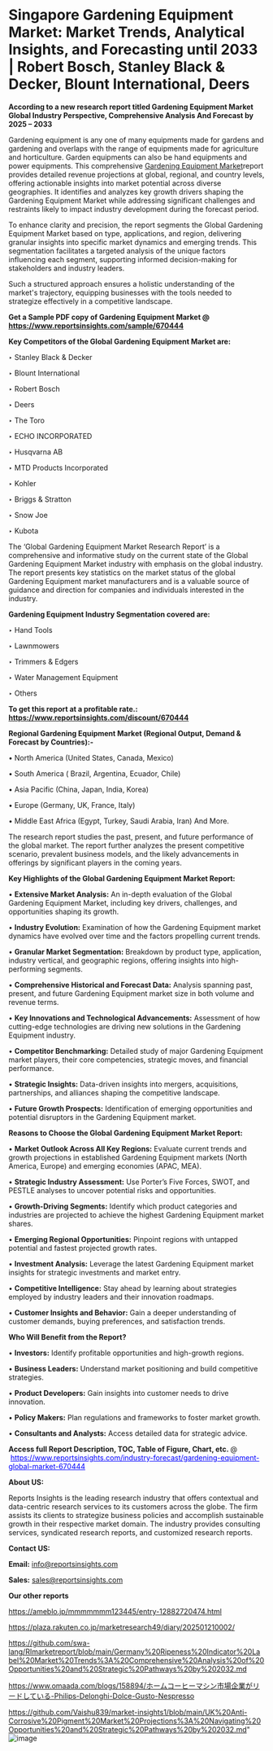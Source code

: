 # Singapore Gardening Equipment Market: Market Trends, Analytical Insights, and Forecasting until 2033 | Robert Bosch, Stanley Black & Decker, Blount International, Deers

<strong>According to a new research report titled Gardening Equipment Market Global Industry Perspective, Comprehensive Analysis And Forecast by 2025 – 2033</strong>

Gardening equipment is any one of many equipments made for gardens and gardening and overlaps with the range of equipments made for agriculture and horticulture. Garden equipments can also be hand equipments and power equipments. This comprehensive <a href=https://www.reportsinsights.com/sample/670444>Gardening Equipment Market</a>report provides detailed revenue projections at global, regional, and country levels, offering actionable insights into market potential across diverse geographies. It identifies and analyzes key growth drivers shaping the Gardening Equipment Market while addressing significant challenges and restraints likely to impact industry development during the forecast period.

To enhance clarity and precision, the report segments the Global Gardening Equipment Market based on type, applications, and region, delivering granular insights into specific market dynamics and emerging trends. This segmentation facilitates a targeted analysis of the unique factors influencing each segment, supporting informed decision-making for stakeholders and industry leaders.

Such a structured approach ensures a holistic understanding of the market's trajectory, equipping businesses with the tools needed to strategize effectively in a competitive landscape.

<strong>Get a Sample PDF copy of Gardening Equipment Market </strong><strong>@<a href=https://www.reportsinsights.com/sample/670444 style=color:#0000ff;> https://www.reportsinsights.com/sample/670444</a></strong></font>

<strong>Key Competitors of the Global Gardening Equipment Market are:</strong>

‣ Stanley Black & Decker

‣ Blount International

‣ Robert Bosch

‣ Deers

‣ The Toro

‣ ECHO INCORPORATED

‣ Husqvarna AB

‣ MTD Products Incorporated

‣ Kohler

‣ Briggs & Stratton

‣ Snow Joe

‣ Kubota

The ‘Global Gardening Equipment Market Research Report’ is a comprehensive and informative study on the current state of the Global Gardening Equipment Market industry with emphasis on the global industry. The report presents key statistics on the market status of the global Gardening Equipment market manufacturers and is a valuable source of guidance and direction for companies and individuals interested in the industry.

<strong>Gardening Equipment Industry Segmentation covered are:</strong>

‣ Hand Tools

‣ Lawnmowers

‣ Trimmers & Edgers

‣ Water Management Equipment

‣ Others

<strong>To get this report at a profitable rate.: <a href=https://www.reportsinsights.com/discount/670444 style=color:#0000ff;>https://www.reportsinsights.com/discount/670444</a></strong></font>

<strong>Regional Gardening Equipment Market (Regional Output, Demand &amp; Forecast by Countries):-</strong>

• North America (United States, Canada, Mexico)

• South America ( Brazil, Argentina, Ecuador, Chile)

• Asia Pacific (China, Japan, India, Korea)

• Europe (Germany, UK, France, Italy)

• Middle East Africa (Egypt, Turkey, Saudi Arabia, Iran) And More.

The research report studies the past, present, and future performance of the global market. The report further analyzes the present competitive scenario, prevalent business models, and the likely advancements in offerings by significant players in the coming years.

<strong>Key Highlights of the Global Gardening Equipment Market Report:</strong>

• <strong>Extensive Market Analysis:</strong> An in-depth evaluation of the Global Gardening Equipment Market, including key drivers, challenges, and opportunities shaping its growth.

• <strong>Industry Evolution:</strong> Examination of how the Gardening Equipment market dynamics have evolved over time and the factors propelling current trends.

• <strong>Granular Market Segmentation:</strong> Breakdown by product type, application, industry vertical, and geographic regions, offering insights into high-performing segments.

• <strong>Comprehensive Historical and Forecast Data:</strong> Analysis spanning past, present, and future Gardening Equipment market size in both volume and revenue terms.

• <strong>Key Innovations and Technological Advancements:</strong> Assessment of how cutting-edge technologies are driving new solutions in the Gardening Equipment industry.

• <strong>Competitor Benchmarking:</strong> Detailed study of major Gardening Equipment market players, their core competencies, strategic moves, and financial performance.

• <strong>Strategic Insights:</strong> Data-driven insights into mergers, acquisitions, partnerships, and alliances shaping the competitive landscape.

• <strong>Future Growth Prospects:</strong> Identification of emerging opportunities and potential disruptors in the Gardening Equipment market.

<strong>Reasons to Choose the Global Gardening Equipment Market Report:</strong>

• <strong>Market Outlook Across All Key Regions:</strong> Evaluate current trends and growth projections in established Gardening Equipment markets (North America, Europe) and emerging economies (APAC, MEA).

• <strong>Strategic Industry Assessment:</strong> Use Porter’s Five Forces, SWOT, and PESTLE analyses to uncover potential risks and opportunities.

• <strong>Growth-Driving Segments:</strong> Identify which product categories and industries are projected to achieve the highest Gardening Equipment market shares.

• <strong>Emerging Regional Opportunities:</strong> Pinpoint regions with untapped potential and fastest projected growth rates.

• <strong>Investment Analysis:</strong> Leverage the latest Gardening Equipment market insights for strategic investments and market entry.

• <strong>Competitive Intelligence:</strong> Stay ahead by learning about strategies employed by industry leaders and their innovation roadmaps.

• <strong>Customer Insights and Behavior:</strong> Gain a deeper understanding of customer demands, buying preferences, and satisfaction trends.

<strong>Who Will Benefit from the Report?</strong>

• <strong>Investors:</strong> Identify profitable opportunities and high-growth regions.

• <strong>Business Leaders:</strong> Understand market positioning and build competitive strategies.

• <strong>Product Developers:</strong> Gain insights into customer needs to drive innovation.

• <strong>Policy Makers:</strong> Plan regulations and frameworks to foster market growth.

• <strong>Consultants and Analysts:</strong> Access detailed data for strategic advice.
</ul>
<strong>Access full Report Description, TOC, Table of Figure, Chart, etc. </strong>@  <a href=https://www.reportsinsights.com/industry-forecast/gardening-equipment-global-market-670444 style=color:#0000ff;>https://www.reportsinsights.com/industry-forecast/gardening-equipment-global-market-670444</a></font>

<strong><strong>About US</strong>:</strong>

Reports Insights is the leading research industry that offers contextual and data-centric research services to its customers across the globe. The firm assists its clients to strategize business policies and accomplish sustainable growth in their respective market domain. The industry provides consulting services, syndicated research reports, and customized research reports.

<strong>Contact US:</strong>

<p class=""""><b>Email:</b> <a href=mailto:info@reportsinsights.com>info@reportsinsights.com</a></p>
<p class=""""><b>Sales:</b> <a href=mailto:sales@reportsinsights.com>sales@reportsinsights.com</a></p>

<strong>Our other reports</strong>

<a href=https://ameblo.jp/mmmmmmm123445/entry-12882720474.html>https://ameblo.jp/mmmmmmm123445/entry-12882720474.html</a>

<a href=https://plaza.rakuten.co.jp/marketresearch49/diary/202501210002/>https://plaza.rakuten.co.jp/marketresearch49/diary/202501210002/</a>

<a href=https://github.com/swa-lang/RImarketreport/blob/main/Germany%20Ripeness%20Indicator%20Label%20Market%20Trends%3A%20Comprehensive%20Analysis%20of%20Opportunities%20and%20Strategic%20Pathways%20by%202032.md>https://github.com/swa-lang/RImarketreport/blob/main/Germany%20Ripeness%20Indicator%20Label%20Market%20Trends%3A%20Comprehensive%20Analysis%20of%20Opportunities%20and%20Strategic%20Pathways%20by%202032.md</a>

<a href=https://www.omaada.com/blogs/158894/ホームコーヒーマシン市場企業がリードしている-Philips-Delonghi-Dolce-Gusto-Nespresso>https://www.omaada.com/blogs/158894/ホームコーヒーマシン市場企業がリードしている-Philips-Delonghi-Dolce-Gusto-Nespresso</a>

<a href=https://github.com/Vaishu839/market-insights1/blob/main/UK%20Anti-Corrosive%20Pigment%20Market%20Projections%3A%20Navigating%20Opportunities%20and%20Strategic%20Pathways%20by%202032.md>https://github.com/Vaishu839/market-insights1/blob/main/UK%20Anti-Corrosive%20Pigment%20Market%20Projections%3A%20Navigating%20Opportunities%20and%20Strategic%20Pathways%20by%202032.md</a>"
![image](https://github.com/user-attachments/assets/f92eb6a5-7277-4b73-91df-5d8b77a80e4e)
